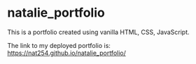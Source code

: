 # natalie_portfolio
This is a portfolio created using vanilla HTML, CSS, JavaScript.

The link to my deployed portfolio is:  https://nat254.github.io/natalie_portfolio/ 

